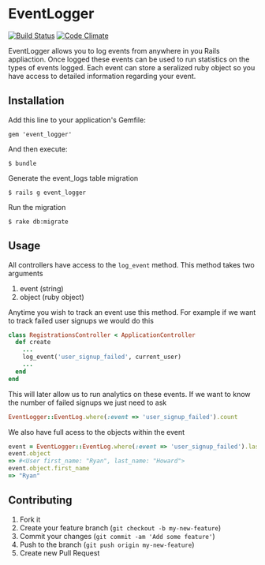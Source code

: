 # EventLogger
[![Build Status](https://travis-ci.org/320ny/event_logger.png?branch=master)](https://travis-ci.org/320ny/event_logger)
[![Code Climate](https://codeclimate.com/github/320ny/event_logger.png)](https://codeclimate.com/github/320ny/event_logger)

EventLogger allows you to log events from anywhere in you Rails appliaction.
Once logged these events can be used to run statistics on the types of events logged.
Each event can store a seralized ruby object so you have access to detailed information
regarding your event.

## Installation

Add this line to your application's Gemfile:

    gem 'event_logger'

And then execute:

    $ bundle

Generate the event_logs table migration
    
    $ rails g event_logger

Run the migration

    $ rake db:migrate

## Usage

All controllers have access to the `log_event` method. This method takes two arguments

1. event (string)
2. object (ruby object)

Anytime you wish to track an event use this method. For example if we want to track failed user
signups we would do this

```ruby
class RegistrationsController < ApplicationController
  def create
    ...
    log_event('user_signup_failed', current_user)
    ...
  end
end
```

This will later allow us to run analytics on these events. If we want to know the number of failed 
signups we just need to ask

```ruby
EventLogger::EventLog.where(:event => 'user_signup_failed').count
```

We also have full acess to the objects within the event

```ruby
event = EventLogger::EventLog.where(:event => 'user_signup_failed').last
event.object
=> #<User first_name: "Ryan", last_name: "Howard">
event.object.first_name
=> "Ryan"
```

## Contributing

1. Fork it
2. Create your feature branch (`git checkout -b my-new-feature`)
3. Commit your changes (`git commit -am 'Add some feature'`)
4. Push to the branch (`git push origin my-new-feature`)
5. Create new Pull Request
